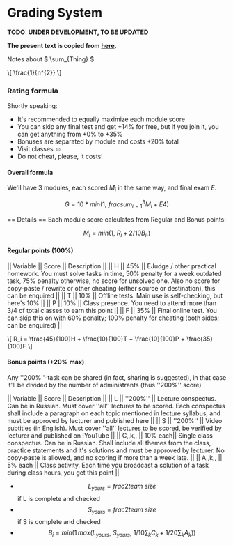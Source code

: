 # Grading System

__TODO: UNDER DEVELOPMENT, TO BE UPDATED__
 
__The present text is copied from [here](https://uneex.ru/HSE/RatingFormula).__


<script type="text/javascript" async
  src="https://cdnjs.cloudflare.com/ajax/libs/mathjax/2.7.5/MathJax.js?config=TeX-AMS-MML_HTMLorMML">
  MathJax.Hub.Config({
    tex2jax: {
      inlineMath: [['$','$'], ['\\(','\\)']],
      processEscapes: true
    }
  });
</script>

Notes about $ \sum_{Thing} $

\\[ \frac{1}{n^{2}} \\]

<!---
See this for kramdown:
https://mikelove.wordpress.com/2015/07/01/how-to-use-latex-math-in-rmd-to-display-properly-on-github-pages/
https://varunagrawal.github.io/2018/03/27/latex
https://stackoverflow.com/questions/26275645/how-to-support-latex-in-github-pages

This is a guideline to render formulas:
https://coderoad.ru/49970549/Проблема-рендеринга-некоторого-синтаксиса-latex-в-MathJax-с-Jekyll-на-github
-->

### Rating formula

Shortly speaking:
 * It's recommended to equally maximize each module score
 * You can skip any final test and get +14% for free, but if you join it, you can get anything from +0% to +35%
 * Bonuses are separated by module and costs +20% total
 * Visit classes ☺
 * Do not cheat, please, it costs!

#### Overall formula

We'll have 3 modules, each scored $M_i$ in the same way, and final exam $E$.

$$G = 10*min(1,\ frac{sum_{i=1}^3M_i+E}{4})$$

== Details ==
Each module score calculates from Regular and Bonus points:

$$M_i = min(1,\ R_i+2/10B_i,)$$

#### Regular points (100%)

|| Variable || Score ||  Description ||
|| H || 45% || EJudge / other practical homework. You must solve tasks in time, 50% penalty for a week outdated task, 75% penalty otherwise, no score for unsolved one. Also no score for copy-paste / rewrite or other cheating (either source or destination), this can be enquired ||
|| T || 10% || Offline tests. Main use is self-checking, but here's 10% ||
|| P || 10% || Class presence. You need to attend more than 3/4 of total classes to earn this point ||
|| F || 35% || Final online test. You can skip this on with 60% penalty; 100% penalty for cheating (both sides; can be enquired) ||

\\[ R_i = \frac{45}{100}H + \frac{10}{100}T + \frac{10}{100}P + \frac{35}{100}F \\]

#### Bonus points (+20% max)

Any ''200%''-task can be shared (in fact, sharing is suggested), in that case it'll be divided by the number of administrants (thus ''200%'' score)

|| Variable || Score || Description ||
|| L ||  ''200%'' || Lecture conspectus. Can be in Russian. Must cover ''all'' lectures to be scored. Each conspectus shall include a paragraph on each topic mentioned in lecture syllabus, and must be approved by lecturer and published here ||
|| S || ''200%'' || Video subtitles (in English). Must cover ''all'' lectures to be scored, be verified by lecturer and published on !YouTube ||
|| C,,k,, || 10% each|| Single class conspectus. Can be in Russian. Shall include all themes from the class, practice statements and it's solutions and must be approved by lecturer. No copy-paste is allowed, and no scoring if more than a week late. ||
|| A,,k,, || 5% each || Class activity. Each time you broadcast a solution of a task during class hours, you get this point ||

 * $$L_{yours} = frac{2}{team\ size}$$ if L is complete and checked
 * $$S_{yours} = frac{2}{team\ size}$$ if S is complete and checked
 * $$B_i = min(1\, max(L_{yours},\ S_{yours},\ 1/10\sum_k C_k + 1/20\sum_k A_k ))$$
